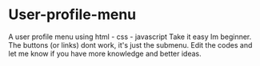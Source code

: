 # User-profile-menu
A user profile menu using html - css - javascript
Take it easy Im beginner.
The buttons (or links) dont work, it's just the submenu.
Edit the codes and let me know if you have more knowledge and better ideas.
